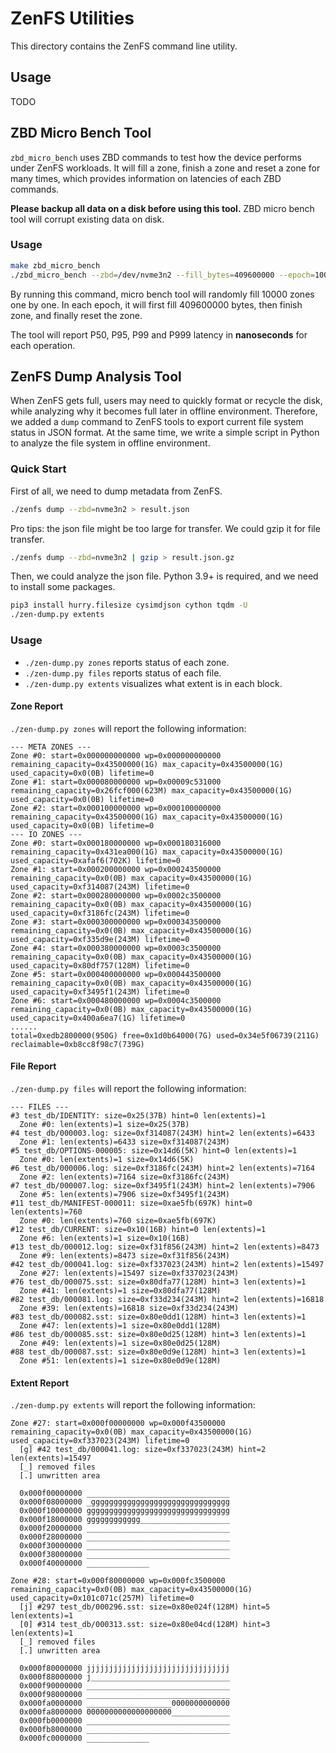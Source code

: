 # ZenFS Utilities

This directory contains the ZenFS command line utility.

## Usage

TODO

## ZBD Micro Bench Tool

`zbd_micro_bench` uses ZBD commands to test how the device performs under ZenFS
workloads. It will fill a zone, finish a zone and reset a zone for many times,
which provides information on latencies of each ZBD commands.

**Please backup all data on a disk before using this tool.** ZBD micro bench tool
will corrupt existing data on disk.

### Usage

```bash
make zbd_micro_bench
./zbd_micro_bench --zbd=/dev/nvme3n2 --fill_bytes=409600000 --epoch=10000
```

By running this command, micro bench tool will randomly fill 10000 zones one by
one. In each epoch, it will first fill 409600000 bytes, then finish zone, and
finally reset the zone.

The tool will report P50, P95, P99 and P999 latency in **nanoseconds** for
each operation.

## ZenFS Dump Analysis Tool

When ZenFS gets full, users may need to quickly format or recycle the disk,
while analyzing why it becomes full later in offline environment. Therefore,
we added a `dump` command to ZenFS tools to export current file system status
in JSON format. At the same time, we write a simple script in Python to
analyze the file system in offline environment.

### Quick Start

First of all, we need to dump metadata from ZenFS.

```bash
./zenfs dump --zbd=nvme3n2 > result.json
```

Pro tips: the json file might be too large for transfer. We could gzip it for
file transfer.

```bash
./zenfs dump --zbd=nvme3n2 | gzip > result.json.gz
```

Then, we could analyze the json file. Python 3.9+ is required, and we need to
install some packages.

```bash
pip3 install hurry.filesize cysimdjson cython tqdm -U
./zen-dump.py extents
```

### Usage

* `./zen-dump.py zones` reports status of each zone.
* `./zen-dump.py files` reports status of each file.
* `./zen-dump.py extents` visualizes what extent is in each block.

#### Zone Report

`./zen-dump.py zones` will report the following information:

```plain
--- META ZONES ---
Zone #0: start=0x000000000000 wp=0x000000000000 remaining_capacity=0x43500000(1G) max_capacity=0x43500000(1G) used_capacity=0x0(0B) lifetime=0
Zone #1: start=0x000080000000 wp=0x00009c531000 remaining_capacity=0x26fcf000(623M) max_capacity=0x43500000(1G) used_capacity=0x0(0B) lifetime=0
Zone #2: start=0x000100000000 wp=0x000100000000 remaining_capacity=0x43500000(1G) max_capacity=0x43500000(1G) used_capacity=0x0(0B) lifetime=0
--- IO ZONES ---
Zone #0: start=0x000180000000 wp=0x000180316000 remaining_capacity=0x431ea000(1G) max_capacity=0x43500000(1G) used_capacity=0xafaf6(702K) lifetime=0
Zone #1: start=0x000200000000 wp=0x000243500000 remaining_capacity=0x0(0B) max_capacity=0x43500000(1G) used_capacity=0xf314087(243M) lifetime=0
Zone #2: start=0x000280000000 wp=0x0002c3500000 remaining_capacity=0x0(0B) max_capacity=0x43500000(1G) used_capacity=0xf3186fc(243M) lifetime=0
Zone #3: start=0x000300000000 wp=0x000343500000 remaining_capacity=0x0(0B) max_capacity=0x43500000(1G) used_capacity=0xf335d9e(243M) lifetime=0
Zone #4: start=0x000380000000 wp=0x0003c3500000 remaining_capacity=0x0(0B) max_capacity=0x43500000(1G) used_capacity=0x80df757(128M) lifetime=0
Zone #5: start=0x000400000000 wp=0x000443500000 remaining_capacity=0x0(0B) max_capacity=0x43500000(1G) used_capacity=0xf3495f1(243M) lifetime=0
Zone #6: start=0x000480000000 wp=0x0004c3500000 remaining_capacity=0x0(0B) max_capacity=0x43500000(1G) used_capacity=0x400a6ea7(1G) lifetime=0
......
total=0xedb2800000(950G) free=0x1d0b64000(7G) used=0x34e5f06739(211G) reclaimable=0xb8cc8f98c7(739G)
```

#### File Report

`./zen-dump.py files` will report the following information:

```plain
--- FILES ---
#3 test_db/IDENTITY: size=0x25(37B) hint=0 len(extents)=1
  Zone #0: len(extents)=1 size=0x25(37B)
#4 test_db/000003.log: size=0xf314087(243M) hint=2 len(extents)=6433
  Zone #1: len(extents)=6433 size=0xf314087(243M)
#5 test_db/OPTIONS-000005: size=0x14d6(5K) hint=0 len(extents)=1
  Zone #0: len(extents)=1 size=0x14d6(5K)
#6 test_db/000006.log: size=0xf3186fc(243M) hint=2 len(extents)=7164
  Zone #2: len(extents)=7164 size=0xf3186fc(243M)
#7 test_db/000007.log: size=0xf3495f1(243M) hint=2 len(extents)=7906
  Zone #5: len(extents)=7906 size=0xf3495f1(243M)
#11 test_db/MANIFEST-000011: size=0xae5fb(697K) hint=0 len(extents)=760
  Zone #0: len(extents)=760 size=0xae5fb(697K)
#12 test_db/CURRENT: size=0x10(16B) hint=0 len(extents)=1
  Zone #6: len(extents)=1 size=0x10(16B)
#13 test_db/000012.log: size=0xf31f856(243M) hint=2 len(extents)=8473
  Zone #9: len(extents)=8473 size=0xf31f856(243M)
#42 test_db/000041.log: size=0xf337023(243M) hint=2 len(extents)=15497
  Zone #27: len(extents)=15497 size=0xf337023(243M)
#76 test_db/000075.sst: size=0x80dfa77(128M) hint=3 len(extents)=1
  Zone #41: len(extents)=1 size=0x80dfa77(128M)
#82 test_db/000081.log: size=0xf33d234(243M) hint=2 len(extents)=16818
  Zone #39: len(extents)=16818 size=0xf33d234(243M)
#83 test_db/000082.sst: size=0x80e0dd1(128M) hint=3 len(extents)=1
  Zone #47: len(extents)=1 size=0x80e0dd1(128M)
#86 test_db/000085.sst: size=0x80e0d25(128M) hint=3 len(extents)=1
  Zone #49: len(extents)=1 size=0x80e0d25(128M)
#88 test_db/000087.sst: size=0x80e0d9e(128M) hint=3 len(extents)=1
  Zone #51: len(extents)=1 size=0x80e0d9e(128M)
```

#### Extent Report

`./zen-dump.py extents` will report the following information:

```plain
Zone #27: start=0x000f00000000 wp=0x000f43500000 remaining_capacity=0x0(0B) max_capacity=0x43500000(1G) used_capacity=0xf337023(243M) lifetime=0
  [g] #42 test_db/000041.log: size=0xf337023(243M) hint=2 len(extents)=15497
  [_] removed files
  [.] unwritten area

  0x000f00000000 ________________________________
  0x000f08000000 _ggggggggggggggggggggggggggggggg
  0x000f10000000 gggggggggggggggggggggggggggggggg
  0x000f18000000 gggggggggggg____________________
  0x000f20000000 ________________________________
  0x000f28000000 ________________________________
  0x000f30000000 ________________________________
  0x000f38000000 ________________________________
  0x000f40000000 ______________

Zone #28: start=0x000f80000000 wp=0x000fc3500000 remaining_capacity=0x0(0B) max_capacity=0x43500000(1G) used_capacity=0x101c071c(257M) lifetime=0
  [j] #297 test_db/000296.sst: size=0x80e024f(128M) hint=5 len(extents)=1
  [0] #314 test_db/000313.sst: size=0x80e04cd(128M) hint=3 len(extents)=1
  [_] removed files
  [.] unwritten area

  0x000f80000000 jjjjjjjjjjjjjjjjjjjjjjjjjjjjjjjj
  0x000f88000000 j_______________________________
  0x000f90000000 ________________________________
  0x000f98000000 ________________________________
  0x000fa0000000 ___________________0000000000000
  0x000fa8000000 0000000000000000000_____________
  0x000fb0000000 ________________________________
  0x000fb8000000 ________________________________
  0x000fc0000000 ______________
```
